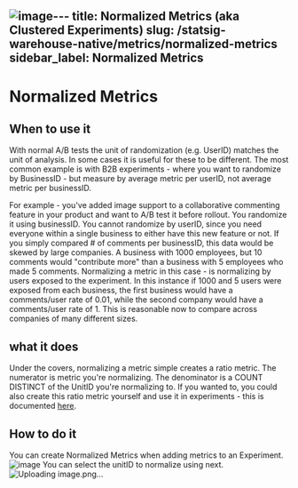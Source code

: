 ![image](https://github.com/user-attachments/assets/27b0a947-1a2f-4d86-bb83-3150a809582f)---
title: Normalized Metrics (aka Clustered Experiments)
slug: /statsig-warehouse-native/metrics/normalized-metrics
sidebar_label: Normalized Metrics
---

# Normalized Metrics

## When to use it
With normal A/B tests the unit of randomization (e.g. UserID) matches the unit of analysis. In some cases it is useful for these to be different. The most common example is with B2B experiments - where you want to randomize by BusinessID - but measure by average metric per userID, not average metric per businessID.

For example - you've added image support to a collaborative commenting feature in your product and want to A/B test it before rollout. You randomize it using businessID. You cannot randomize by userID, since you need everyone within a single business to either have this new feature or not. If you simply compared # of comments per businessID, this data would be skewed by large companies. A business with 1000 employees, but 10 comments would "contribute more" than a business with 5 employees who made 5 comments. Normalizing a metric in this case - is normalizing by users exposed to the experiment. In this instance if 1000 and 5 users were exposed from each business, the first business would have a comments/user rate of 0.01, while the second company would have a comments/user rate of 1. This is reasonable now to compare across companies of many different sizes. 

 ## what it does
Under the covers, normalizing a metric simple creates a ratio metric. The numerator is metric you're normalizing. The denominator is a COUNT DISTINCT of the UnitID you're normalizing to.
If you wanted to, you could also create this ratio metric yourself and use it in experiments - this is documented [here](https://docs.statsig.com/metrics/different-id). 

## How to do it
You can create Normalized Metrics when adding metrics to an Experiment. ![image](https://github.com/user-attachments/assets/a440ccfa-0271-4fbd-ba9d-7bb858f3e180)
You can select the unitID to normalize using next. ![Uploading image.png…]()
